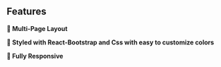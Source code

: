 ## Features

**📖 Multi-Page Layout**

**🎨 Styled with React-Bootstrap and Css with easy to customize colors**

**📱 Fully Responsive**
